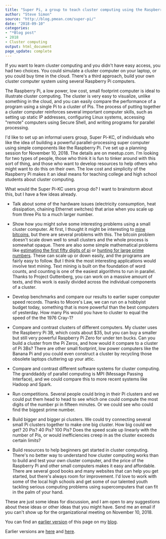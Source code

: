 ```yaml
---
title: "Super Pi, a group to teach cluster computing using the Raspberry Pi"
author: "Steve Simon"
source: "http://blog.pmean.com/super-pi/"
date: "2018-09-10"
categories:
- "*Blog post"
- 2018
- Cluster computing
output: html_document
page_update: complete
---
```


If you want to learn cluster computing and you didn't have easy access, you had two choices. You could simulate a cluster computer on your laptop, or you could buy time in the cloud. There's a third approach, build your own cluster computer system using several Raspberry Pi computers.

<!---More--->

The Raspberry Pi, a low power, low cost, small footprint computer is ideal to illustrate cluster computing. The cluster is very easy to visualize, unlike something in the cloud, and you can easily compare the performance of a program using a single Pi to a cluster of Pis. The process of putting together a cluster computer reinforces several important computer skills, such as setting up static IP addresses, configuring Linux systems, accessing "remote" computers using Secure Shell, and writing programs for parallel processing.

I'd like to set up an informal users group, Super Pi-KC, of individuals who like the idea of building a powerful parallel-processing super computer using simple components like the Raspberry Pi. I've set up a planning session for November 10, 2018. The details are on meetup.com. I'm looking for two types of people, those who think it is fun to tinker around with this sort of thing, and those who want to develop resources to help others who might want to do this on their own. The low cost and simplicity of the Raspberry Pi makes it an ideal means for teaching college and high school students about cluster computing.

What would the Super Pi-KC users group do? I want to brainstorm about this, but I have a few ideas already.

-   Talk about some of the hardware issues (electricity consumption, heat dissipation, chaining Ethernet switches) that arise when you scale up from three Pis to a much larger number.

-   Show how you might solve some interesting problems using a small cluster computer. At first, I thought it might be interesting to [mine bitcoins][bit1], but there are several problems with this. The bitcoin problem doesn't scale down well to small clusters and the whole process is somewhat opaque. There are also some simple mathematical problems like [estimating the first fifty digits of pi][dig1] or [hunting for large prime numbers][pri1]. These can scale up or down easily, and the programs are fairly easy to follow. But I think the most interesting applications would involve text mining. Text mining is built on the foundation of word counts, and counting is one of the easiest algorithms to run in parallel. Thanks to Project Guttenberg, you can work on a massive amount of texts, and this work is easily divided across the individual components of a cluster.

-   Develop benchmarks and compare our results to earlier super computer speed records. Thanks to Moore's Law, we can run on a hobbyist budget today, something that is more powerful than the best computers of yesterday. How many Pis would you have to cluster to equal the speed of the the 1976 Cray-1?

-   Compare and contrast clusters of different computers. My cluster uses the Raspberry Pi 3B, which costs about \$35, but you can buy a smaller but still very powerful Raspberry Pi Zero for under ten bucks. Can you build a cluster from the Pi Zeros, and how would it compare to a cluster of Pi 3Bs? There are other small footprint, low power computers like the Banana Pi and you could even construct a cluster by recycling those obsolete laptops cluttering up your attic.

-   Compare and contrast different software systems for cluster computing. The granddaddy of parallel computing is MPI (Message Passing Interface), and we could compare this to more recent systems like Hadoop and Spark.

-   Run competitions. Several people could bring in their Pi clusters and we could put them head to head to see which one could compute the most digits of the number pi in fifteen minutes. Or we could see who could find the biggest prime number.

-   Build bigger and bigger pi clusters. We could try connecting several small Pi clusters together to make one big cluster. How big could we get? 20 Pis? 40 Pis? 100 Pis? Does the speed scale up linearly with the number of Pis, or would inefficiencies creep in as the cluster exceeds certain limits?

-   Build resources to help beginners get started in cluster computing. There's no better way to understand how cluster computing works than to build and test your own cluster computer, and the price of the Raspberry Pi and other small computers makes it easy and affordable. There are several good books and many websites that can help you get started, but there's always room for improvement. I'd love to work with some of the local high schools and get some of our talented youth tackling serious computing problems using supercomputers that can fit in the palm of your hand.

These are just some ideas for discussion, and I am open to any suggestions about these ideas or other ideas that you might have. Send me an email if you can't show up for the organizational meeting on November 10, 2018.

You can find an [earlier version][sim1] of this page on my [blog][sim2].

[sim1]: http://blog.pmean.com/super-pi/
[sim2]: http://blog.pmean.com

[bit1]: https://www.digitaltrends.com/computing/how-to-mine-bitcoin/
[dig1]: https://en.wikipedia.org/wiki/Approximations_of_p
[pri1]: https://arxiv.org/abs/1709.09963
Earlier versions are [here][sim1] and [here][sim2].
 
[sim1]: http://blog.pmean.com/super-pi/
[sim2]: http://new.pmean.com/super-pi/
 
